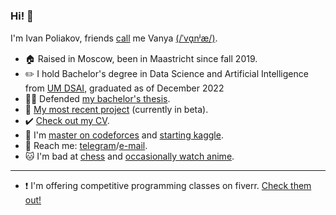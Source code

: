 ### Hi! 👋

I'm Ivan Poliakov, friends [call](https://en.wikipedia.org/wiki/Eastern_Slavic_naming_customs#Diminutive_forms) me Vanya [(/ˈvɑ̟nʲæ/)](https://www.youtube.com/watch?v=FuaHiDwSc5o). <br/>

- 🏠 Raised in Moscow, been in Maastricht since fall 2019.
- ✏️ I hold Bachelor's degree in Data Science and Artificial Intelligence from [UM DSAI](https://www.maastrichtuniversity.nl/education/bachelor/data-science-and-artificial-intelligence), graduated as of December 2022
- 👨‍🎓 Defended [my bachelor's thesis](https://github.com/M1v1savva/anime-thesis/blob/main/thesis_final.pdf).
- 📖 [My most recent project](https://chesslines.onrender.com) (currently in beta).  
- ✔️ [Check out my CV](https://github.com/M1v1savva/M1v1savva/blob/main/CV.pdf). 
- 🥇 I'm [master on codeforces](https://codeforces.com/profile/M1v1savva1601) and [starting kaggle](https://www.kaggle.com/m1v1savva).
- 💬 Reach me: [telegram](https://t.me/M1v1savva1601)/[e-mail](ivan.polyakov.01@gmail.com). 
- 🐱 I'm bad at [chess](https://www.chess.com/member/m1v1savva) and [occasionally watch anime](https://shikimori.one/M1v1savva1601).
--- 
-  ❗ I'm offering competitive programming classes on fiverr. [Check them out!](https://www.fiverr.com/share/DKxe6N)

<!--
**M1v1savva/M1v1savva** is a ✨ _special_ ✨ repository because its `README.md` (this file) appears on your GitHub profile.

Here are some ideas to get you started:

- 🔭 I’m currently working on ...
- 🌱 I’m currently learning ...
- 👯 I’m looking to collaborate on ...
- 🤔 I’m looking for help with ...
- 💬 Ask me about ...
- 📫 How to reach me: ...
- 😄 Pronouns: ...
- ⚡ Fun fact: ...
-->
